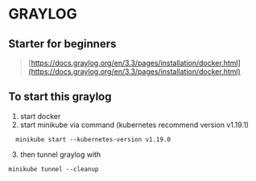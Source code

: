 # GRAYLOG

## Starter for beginners

> [https://docs.graylog.org/en/3.3/pages/installation/docker.html](https://docs.graylog.org/en/3.3/pages/installation/docker.html)


## To start this graylog

1) start docker
2) start minikube via command  (kubernetes recommend version v1.19.1)

```
  minikube start --kubernetes-version v1.19.0
```

3) then tunnel graylog with

```
minikube tunnel --cleanup
```